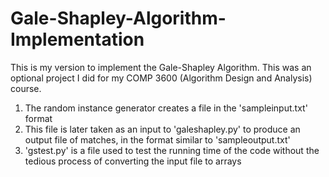# Gale-Shapley-Algorithm-Implementation


This is my version to implement the Gale-Shapley Algorithm. This was an optional project I did for my COMP 3600 (Algorithm Design and Analysis) course.

1. The random instance generator creates a file in the 'sampleinput.txt' format
2. This file is later taken as an input to 'galeshapley.py' to produce an output file of matches, in the format similar to 'sampleoutput.txt'
3. 'gstest.py' is a file used to test the running time of the code without the tedious process of converting the input file to arrays

